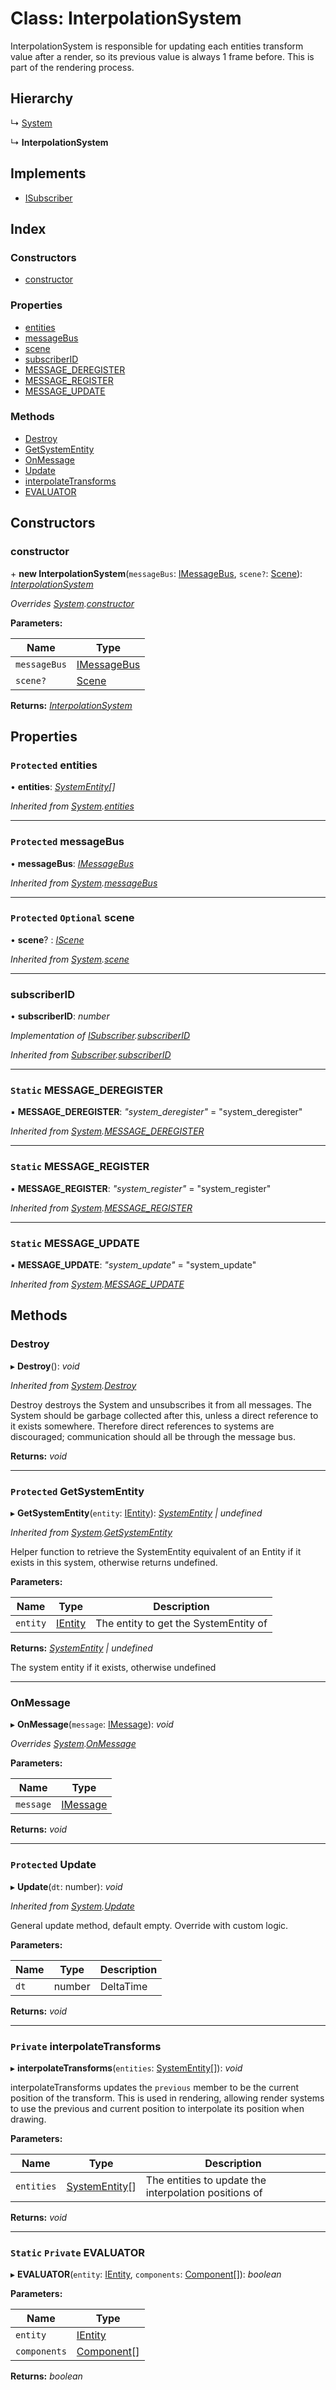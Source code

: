 
# Class: InterpolationSystem

InterpolationSystem is responsible for updating each entities transform value after a render, so
its previous value is always 1 frame before.
This is part of the rendering process.

## Hierarchy

  ↳ [System](system.md)

  ↳ **InterpolationSystem**

## Implements

* [ISubscriber](../interfaces/isubscriber.md)

## Index

### Constructors

* [constructor](interpolationsystem.md#constructor)

### Properties

* [entities](interpolationsystem.md#protected-entities)
* [messageBus](interpolationsystem.md#protected-messagebus)
* [scene](interpolationsystem.md#protected-optional-scene)
* [subscriberID](interpolationsystem.md#subscriberid)
* [MESSAGE_DEREGISTER](interpolationsystem.md#static-message_deregister)
* [MESSAGE_REGISTER](interpolationsystem.md#static-message_register)
* [MESSAGE_UPDATE](interpolationsystem.md#static-message_update)

### Methods

* [Destroy](interpolationsystem.md#destroy)
* [GetSystemEntity](interpolationsystem.md#protected-getsystementity)
* [OnMessage](interpolationsystem.md#onmessage)
* [Update](interpolationsystem.md#protected-update)
* [interpolateTransforms](interpolationsystem.md#private-interpolatetransforms)
* [EVALUATOR](interpolationsystem.md#static-private-evaluator)

## Constructors

###  constructor

\+ **new InterpolationSystem**(`messageBus`: [IMessageBus](../interfaces/imessagebus.md), `scene?`: [Scene](scene.md)): *[InterpolationSystem](interpolationsystem.md)*

*Overrides [System](system.md).[constructor](system.md#constructor)*

**Parameters:**

Name | Type |
------ | ------ |
`messageBus` | [IMessageBus](../interfaces/imessagebus.md) |
`scene?` | [Scene](scene.md) |

**Returns:** *[InterpolationSystem](interpolationsystem.md)*

## Properties

### `Protected` entities

• **entities**: *[SystemEntity](systementity.md)[]*

*Inherited from [System](system.md).[entities](system.md#protected-entities)*

___

### `Protected` messageBus

• **messageBus**: *[IMessageBus](../interfaces/imessagebus.md)*

*Inherited from [System](system.md).[messageBus](system.md#protected-messagebus)*

___

### `Protected` `Optional` scene

• **scene**? : *[IScene](../interfaces/iscene.md)*

*Inherited from [System](system.md).[scene](system.md#protected-optional-scene)*

___

###  subscriberID

• **subscriberID**: *number*

*Implementation of [ISubscriber](../interfaces/isubscriber.md).[subscriberID](../interfaces/isubscriber.md#subscriberid)*

*Inherited from [Subscriber](subscriber.md).[subscriberID](subscriber.md#subscriberid)*

___

### `Static` MESSAGE_DEREGISTER

▪ **MESSAGE_DEREGISTER**: *"system_deregister"* = "system_deregister"

*Inherited from [System](system.md).[MESSAGE_DEREGISTER](system.md#static-message_deregister)*

___

### `Static` MESSAGE_REGISTER

▪ **MESSAGE_REGISTER**: *"system_register"* = "system_register"

*Inherited from [System](system.md).[MESSAGE_REGISTER](system.md#static-message_register)*

___

### `Static` MESSAGE_UPDATE

▪ **MESSAGE_UPDATE**: *"system_update"* = "system_update"

*Inherited from [System](system.md).[MESSAGE_UPDATE](system.md#static-message_update)*

## Methods

###  Destroy

▸ **Destroy**(): *void*

*Inherited from [System](system.md).[Destroy](system.md#destroy)*

Destroy destroys the System and unsubscribes it from all messages.
The System should be garbage collected after this, unless a direct
reference to it exists somewhere. Therefore direct references to
systems are discouraged; communication should all be through the
message bus.

**Returns:** *void*

___

### `Protected` GetSystemEntity

▸ **GetSystemEntity**(`entity`: [IEntity](../interfaces/ientity.md)): *[SystemEntity](systementity.md) | undefined*

*Inherited from [System](system.md).[GetSystemEntity](system.md#protected-getsystementity)*

Helper function to retrieve the SystemEntity equivalent of an
Entity if it exists in this system, otherwise returns undefined.

**Parameters:**

Name | Type | Description |
------ | ------ | ------ |
`entity` | [IEntity](../interfaces/ientity.md) | The entity to get the SystemEntity of |

**Returns:** *[SystemEntity](systementity.md) | undefined*

The system entity if it exists, otherwise undefined

___

###  OnMessage

▸ **OnMessage**(`message`: [IMessage](../interfaces/imessage.md)): *void*

*Overrides [System](system.md).[OnMessage](system.md#onmessage)*

**Parameters:**

Name | Type |
------ | ------ |
`message` | [IMessage](../interfaces/imessage.md) |

**Returns:** *void*

___

### `Protected` Update

▸ **Update**(`dt`: number): *void*

*Inherited from [System](system.md).[Update](system.md#protected-update)*

General update method, default empty. Override with custom logic.

**Parameters:**

Name | Type | Description |
------ | ------ | ------ |
`dt` | number | DeltaTime  |

**Returns:** *void*

___

### `Private` interpolateTransforms

▸ **interpolateTransforms**(`entities`: [SystemEntity](systementity.md)[]): *void*

interpolateTransforms updates the `previous` member to be the current position of the transform.
This is used in rendering, allowing render systems to use the previous and current position to
interpolate its position when drawing.

**Parameters:**

Name | Type | Description |
------ | ------ | ------ |
`entities` | [SystemEntity](systementity.md)[] | The entities to update the interpolation positions of  |

**Returns:** *void*

___

### `Static` `Private` EVALUATOR

▸ **EVALUATOR**(`entity`: [IEntity](../interfaces/ientity.md), `components`: [Component](component.md)[]): *boolean*

**Parameters:**

Name | Type |
------ | ------ |
`entity` | [IEntity](../interfaces/ientity.md) |
`components` | [Component](component.md)[] |

**Returns:** *boolean*
